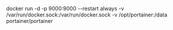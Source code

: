 docker run -d -p 9000:9000 --restart always -v /var/run/docker.sock:/var/run/docker.sock -v /opt/portainer:/data portainer/portainer

